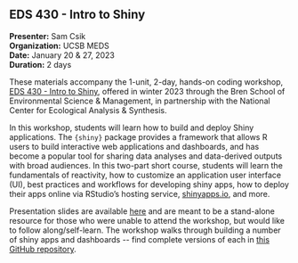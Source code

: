 ## EDS 430 - Intro to Shiny

**Presenter:** Sam Csik  
**Organization:** UCSB MEDS  
**Date:** January 20 & 27, 2023  
**Duration:** 2 days   

These materials accompany the 1-unit, 2-day, hands-on coding workshop, [EDS 430 - Intro to Shiny](https://bren.ucsb.edu/courses/eds-430), offered in winter 2023 through the Bren School of Environmental Science & Management, in partnership with the National Center for Ecological Analysis & Synthesis. 

In this workshop, students will learn how to build and deploy Shiny applications. The `{shiny}` package provides a framework that allows R users to build interactive web applications and dashboards, and has become a popular tool for sharing data analyses and data-derived outputs with broad audiences. In this two-part short course, students will learn the fundamentals of reactivity, how to customize an application user interface (UI), best practices and workflows for developing shiny apps, how to deploy their apps online via RStudio’s hosting service, [shinyapps.io](https://shinyapps.io/), and more.

Presentation slides are available [here](https://ucsb-meds.github.io/EDS430-Shiny/#/title-slide) and are meant to be a stand-alone resource for those who were unable to attend the workshop, but would like to follow along/self-learn. The workshop walks through building a number of shiny apps and dashboards -- find complete versions of each in [this GitHub repository](https://github.com/samanthacsik/EDS430-shiny-app).
